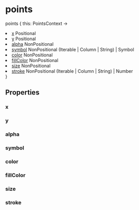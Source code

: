 # points

<tldr>
<p><format style="bold" color="GoldenRod">points</format> <format style="italic">{ this: PointsContext -></format></p>
<list type="none">
<li>
<a href="#x"><format style="bold" color="CadetBlue">x</format></a> <format style="superscript">Positional</format>
<include from="properties.topic" element-id="signature-of-positional"/>
</li>
<li>
<a href="#y"><format style="bold" color="CadetBlue">y</format></a> <format style="superscript">Positional</format>
<include from="properties.topic" element-id="signature-of-positional"/>
</li>

<li>
<a href="#alpha"><format style="bold" color="DarkGray">alpha</format></a> <format style="superscript">NonPositional</format>
<include from="properties.topic" element-id="signature-of-nonpos-alpha"/>
</li>
<li>
<a href="#symbol"><format style="bold" color="DarkGray">symbol</format></a> <format style="superscript">NonPositional</format>
<emphasis>(Iterable | Column | String) | Symbol</emphasis>
</li>
<li>
<a href="#color"><format style="bold" color="DarkGray">color</format></a> <format style="superscript">NonPositional</format>
<include from="properties.topic" element-id="signature-of-nonpos-color"/>
</li>
<li>
<a href="#fillcolor"><format style="bold" color="DarkGray">fillColor</format></a> <format style="superscript">NonPositional</format>
<include from="properties.topic" element-id="signature-of-nonpos-color"/>
</li>
<li>
<a href="#size"><format style="bold" color="DarkGray">size</format></a> <format style="superscript">NonPositional</format>
<include from="properties.topic" element-id="signature-of-nonpos-double"/>
</li>
<li>
<a href="#stroke"><format style="bold" color="DarkGray">stroke</format></a> <format style="superscript">NonPositional</format>
<emphasis>(Iterable | Column | String) | Number</emphasis>
</li>
</list>
<format style="italic">}</format>
</tldr>

## Properties

### x

<include from="properties.topic" element-id="x-property"/>

### y

<include from="properties.topic" element-id="y-property"/>

### alpha

<include from="properties.topic" element-id="alpha-property"/>

### symbol

<include from="properties.topic" element-id="symbol-property"/>

### color

<include from="properties.topic" element-id="color-property"/>

### fillColor

<include from="properties.topic" element-id="fillColor-property"/>

### size

<include from="properties.topic" element-id="size-property"/>

### stroke

<include from="properties.topic" element-id="stroke-point-property"/>
